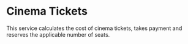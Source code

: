 # Cinema Tickets

This service calculates the cost of cinema tickets, takes payment and reserves the applicable number of seats.